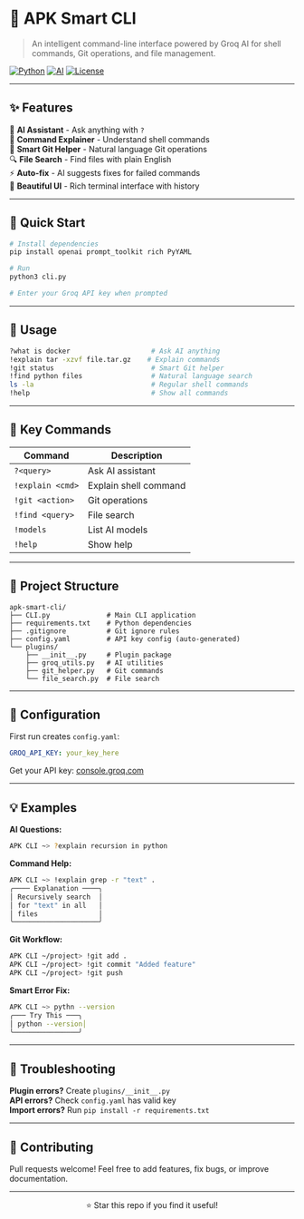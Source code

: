 # 🤖 APK Smart CLI

> An intelligent command-line interface powered by Groq AI for shell commands, Git operations, and file management.

[![Python](https://img.shields.io/badge/Python-3.8+-blue.svg)](https://www.python.org/)
[![AI](https://img.shields.io/badge/AI-Groq%20Powered-purple.svg)](https://groq.com/)
[![License](https://img.shields.io/badge/License-MIT-green.svg)](LICENSE)

---

## ✨ Features

🧠 **AI Assistant** - Ask anything with `?`  
📝 **Command Explainer** - Understand shell commands  
🔧 **Smart Git Helper** - Natural language Git operations  
🔍 **File Search** - Find files with plain English  
⚡ **Auto-fix** - AI suggests fixes for failed commands  
🎨 **Beautiful UI** - Rich terminal interface with history

---

## 🚀 Quick Start

```bash
# Install dependencies
pip install openai prompt_toolkit rich PyYAML

# Run
python3 cli.py

# Enter your Groq API key when prompted
```

---

## 📖 Usage

```bash
?what is docker                    # Ask AI anything
!explain tar -xzvf file.tar.gz    # Explain commands
!git status                        # Smart Git helper
!find python files                 # Natural language search
ls -la                             # Regular shell commands
!help                              # Show all commands
```

---

## 🎯 Key Commands

| Command | Description |
|---------|-------------|
| `?<query>` | Ask AI assistant |
| `!explain <cmd>` | Explain shell command |
| `!git <action>` | Git operations |
| `!find <query>` | File search |
| `!models` | List AI models |
| `!help` | Show help |

---

## 📁 Project Structure

```
apk-smart-cli/
├── CLI.py              # Main CLI application
├── requirements.txt    # Python dependencies
├── .gitignore          # Git ignore rules
├── config.yaml         # API key config (auto-generated)
└── plugins/
    ├── __init__.py     # Plugin package
    ├── groq_utils.py   # AI utilities
    ├── git_helper.py   # Git commands
    └── file_search.py  # File search
```

---

## 🔧 Configuration

First run creates `config.yaml`:
```yaml
GROQ_API_KEY: your_key_here
```

Get your API key: [console.groq.com](https://console.groq.com)

---

## 💡 Examples

**AI Questions:**
```bash
APK CLI ~> ?explain recursion in python
```

**Command Help:**
```bash
APK CLI ~> !explain grep -r "text" .
╭──── Explanation ────╮
│ Recursively search  │
│ for "text" in all   │
│ files               │
╰─────────────────────╯
```

**Git Workflow:**
```bash
APK CLI ~/project> !git add .
APK CLI ~/project> !git commit "Added feature"
APK CLI ~/project> !git push
```

**Smart Error Fix:**
```bash
APK CLI ~> pythn --version
╭─── Try This ───╮
│ python --version│
╰────────────────╯
```

---

## 🐛 Troubleshooting

**Plugin errors?** Create `plugins/__init__.py`  
**API errors?** Check `config.yaml` has valid key  
**Import errors?** Run `pip install -r requirements.txt`

---

## 🤝 Contributing

Pull requests welcome! Feel free to add features, fix bugs, or improve documentation.

---

<div align="center">
⭐ Star this repo if you find it useful!
</div>
